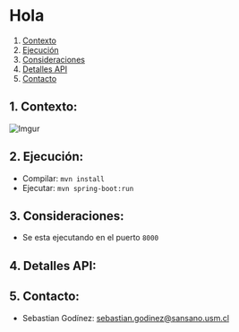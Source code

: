 # Hola

1. [Contexto](#context)
2. [Ejecución](#comand)
3. [Consideraciones](#consider)
4. [Detalles API](#api)
5. [Contacto](#contact)

<a name="context"></a>
## 1. Contexto:

![Imgur](https://i.imgur.com/xccLgx9.png)

<a name="comand"></a>
## 2. Ejecución:
- Compilar: `mvn install`
- Ejecutar: `mvn spring-boot:run`

<a name="consider"></a>
## 3. Consideraciones:
- Se esta ejecutando en el puerto `8000`

<a name="api"></a>
## 4. Detalles API:

<a name="contact"></a>
## 5. Contacto:
- Sebastian Godínez: sebastian.godinez@sansano.usm.cl
